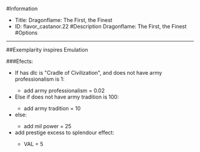 #Information
 - Title: Dragonflame: The First, the Finest
 - ID: flavor_castanor.22
#Description
Dragonflame: The First, the Finest
#Options

___
##Exemplarity inspires Emulation

###Efects:<ul><li>If has dlc is "Cradle of Civilization", and does not have army professionalism is 1:</li><ul><li>add army professionalism = 0.02</li></ul><li>Else if does not have army tradition is 100:</li><ul><li>add army tradition = 10</li></ul><li>else:</li><ul><li>add mil power = 25</li></ul><li>add prestige excess to splendour effect:</li><ul><li>VAL = 5</li></ul></ul>
